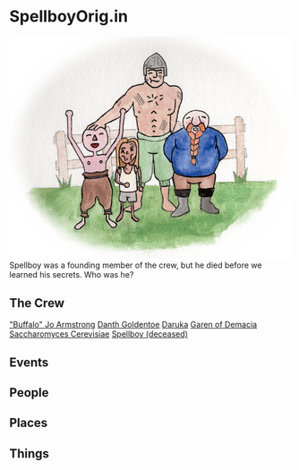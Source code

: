<!-- TITLE: Home -->
<!-- SUBTITLE: A wiki for the D&D Dicks from Dix -->

# SpellboyOrig.in
![Wikihome](/uploads/wikihome.png "Wikihome")
Spellboy was a founding member of the crew, but he died before we learned his secrets. Who was he?
## The Crew
["Buffalo" Jo Armstrong](http://spellboyorig.in/buffalo-jo-armstrong)
[Danth Goldentoe](http://spellboyorig.in/danth-goldentoe)
[Daruka](http://spellboyorig.in/daruka)
[Garen of Demacia](http://spellboyorig.in/garen-of-demacia)
[Saccharomyces Cerevisiae](http://spellboyorig.in/saccharomyces-cerevisiae)
[Spellboy (deceased)](http://spellboyorig.in/spellboy)
## Events

## People

## Places

## Things